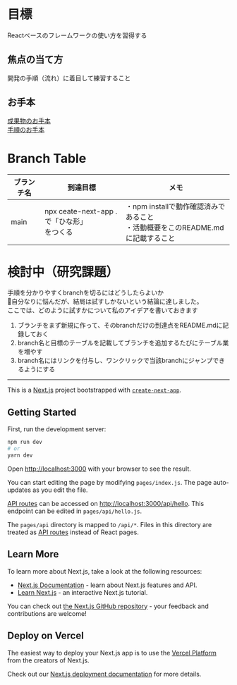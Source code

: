 # 目標

Reactベースのフレームワークの使い方を習得する

## 焦点の当て方

開発の手順（流れ）に着目して練習すること

## お手本

[成果物のお手本](https://github.com/yuasys/nextjs-darkmode/)  
[手順のお手本](https://youtu.be/VYiMU_xB9LY)

# Branch Table


|ブランチ名|到達目標|メモ|
----|----|----
|main|npx ceate-next-app .で「ひな形」<br/>をつくる|・npm installで動作確認済みであること<br/>・活動概要をこのREADME.mdに記載すること|

# 検討中（研究課題）

手順を分かりやすくbranchを切るにはどうしたらよいか  
💓自分なりに悩んだが、結局は試すしかないという結論に達しました。<br/>
ここでは、どのように試すかについて私のアイデアを書いておきます <br/>
  
1. ブランチをまず新規に作って、そのbranchだけの到達点をREADME.mdに記録しておく
1. branch名と目標のテーブルを記載してブランチを追加するたびにテーブル業を増やす
1. branch名にはリンクを付与し、ワンクリックで当該branchにジャンプできるようにする





<hr/>

This is a [Next.js](https://nextjs.org/) project bootstrapped with [`create-next-app`](https://github.com/vercel/next.js/tree/canary/packages/create-next-app).

## Getting Started

First, run the development server:

```bash
npm run dev
# or
yarn dev
```

Open [http://localhost:3000](http://localhost:3000) with your browser to see the result.

You can start editing the page by modifying `pages/index.js`. The page auto-updates as you edit the file.

[API routes](https://nextjs.org/docs/api-routes/introduction) can be accessed on [http://localhost:3000/api/hello](http://localhost:3000/api/hello). This endpoint can be edited in `pages/api/hello.js`.

The `pages/api` directory is mapped to `/api/*`. Files in this directory are treated as [API routes](https://nextjs.org/docs/api-routes/introduction) instead of React pages.

## Learn More

To learn more about Next.js, take a look at the following resources:

- [Next.js Documentation](https://nextjs.org/docs) - learn about Next.js features and API.
- [Learn Next.js](https://nextjs.org/learn) - an interactive Next.js tutorial.

You can check out [the Next.js GitHub repository](https://github.com/vercel/next.js/) - your feedback and contributions are welcome!

## Deploy on Vercel

The easiest way to deploy your Next.js app is to use the [Vercel Platform](https://vercel.com/new?utm_medium=default-template&filter=next.js&utm_source=create-next-app&utm_campaign=create-next-app-readme) from the creators of Next.js.

Check out our [Next.js deployment documentation](https://nextjs.org/docs/deployment) for more details.
